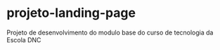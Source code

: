 # projeto-landing-page
Projeto de desenvolvimento do modulo base do curso de tecnologia da Escola DNC
